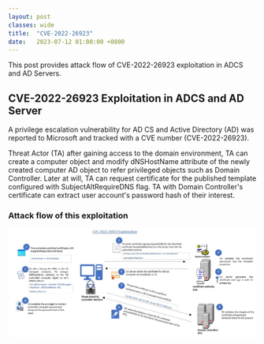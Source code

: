 ```yaml
---
layout: post
classes: wide
title:  "CVE-2022-26923"
date:   2023-07-12 01:00:00 +0800
--- 
```

This post provides attack flow of CVE-2022-26923 exploitation in ADCS and AD Servers.

 
## CVE-2022-26923 Exploitation in ADCS and AD Server

A privilege escalation vulnerability for AD CS and Active Directory (AD) was reported to Microsoft and tracked with a CVE number (CVE-2022-26923).

Threat Actor (TA) after gaining access to the domain environment, TA can create a computer object and modify dNSHostName attribute  of the newly created computer AD object to refer privileged objects such as Domain Controller. Later at will, TA can request certificate for the published template configured with SubjectAltRequireDNS flag. TA with Domain Controller's certificate can extract user account's password hash of their interest.

### Attack flow of this exploitation

![CVE202226923](/image/cve202226923.JPG)



